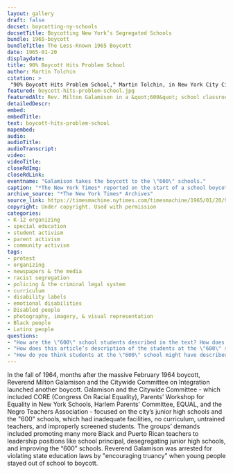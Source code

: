 ```yaml
--- 
layout: gallery
draft: false
docset: boycotting-ny-schools
docsetTitle: Boycotting New York’s Segregated Schools
bundle: 1965-boycott
bundleTitle: The Less-Known 1965 Boycott
date: 1965-01-20
displaydate: 
title: 90% Boycott Hits Problem School
author: Martin Tolchin
citation: >
 "90% Boycott Hits Problem School," Martin Tolchin, in New York City Civil Rights History Project, Accessed: [Month Day, Year], https://nyccivilrightshistory.org/gallery/boycott-hits-problem-school.
featured: boycott-hits-problem-school.jpg
featuredAlt: Rev. Milton Galamison in a &quot;600&quot; school classroom with a group of black teenagers
detailedDescr: 
embed: 
embedTitle: 
text: boycott-hits-problem-school
mapembed: 
audio: 
audioTitle: 
audioTranscript: 
video: 
videoTitle: 
closeRdImg: 
closeRdLink: 
eventname: "Galamison takes the boycott to the \"600\" schools."
caption: "*The New York Times* reported on the start of a school boycott led by Reverend Milton Galamison that began on January 19, 1965. Galamison was boycotting the continued segregation of New York City’s junior high schools, including those designated as \"600.\""
archive_source: "*The New York Times* Archives"
source_link: https://timesmachine.nytimes.com/timesmachine/1965/01/20/97182442.html?pageNumber=27
copyright: Under copyright. Used with permission
categories: 
- K-12 organizing
- special education
- student activism
- parent activism
- community activism
tags: 
- protest
- organizing
- newspapers & the media
- racist segregation
- policing & the criminal legal system
- curriculum
- disability labels
- emotional disabilities
- Disabled people
- photography, imagery, & visual representation
- Black people
- Latinx people
questions:
- "How are the \"600\" school students described in the text? How does that description compare to what you see in the photograph?"
- "How does this article’s description of the students at the \"600\" schools compare to other sources in this document set? How does it compare to press coverage of the February, 1964 boycott?"
- "How do you think students at the \"600\" school might have described themselves and why they attended this school?"
--- 
```


In the fall of 1964, months after the massive February 1964 boycott, Reverend Milton Galamison and the Citywide Committee on Integration launched another boycott. Galamison and the Citywide Committee - which included CORE (Congress On Racial Equality), Parents’ Workshop for Equality in New York Schools, Harlem Parents' Committee, EQUAL, and the Negro Teachers Association - focused on the city’s junior high schools and the "600" schools, which had inadequate facilities, no curriculum, untrained teachers, and improperly screened students. The groups’ demands included promoting many more Black and Puerto Rican teachers to leadership positions like school principal, desegregating junior high schools, and improving the “600” schools. Reverend Galamison was arrested for violating state education laws by "encouraging truancy" when young people stayed out of school to boycott.
